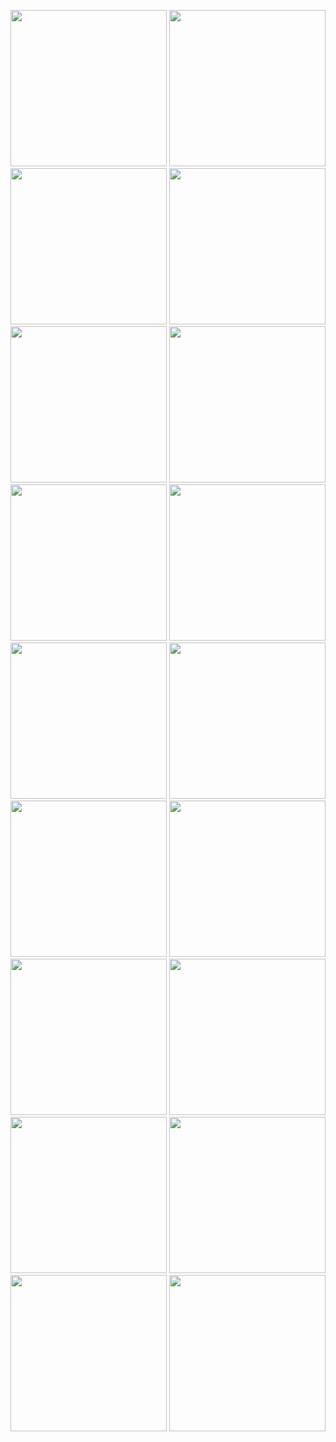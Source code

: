 <p>
  <img src="https://github.com/user-attachments/assets/e3906757-e37a-4c03-b9d8-7af30be8fc18"width="250""/>
  <img src="https://github.com/user-attachments/assets/200a35fa-7d41-42ca-a67b-fc2a288fc7ae"width="250""/>
  <img src="https://github.com/user-attachments/assets/0cc7586c-8391-4c58-bf46-48ad1d6a0adc"width="250""/>
  <img src="https://github.com/user-attachments/assets/196a49f0-1014-45a6-9485-8ac38e6ab674"width="250""/>
  <img src="https://github.com/user-attachments/assets/0bc06f73-6ca5-4c00-aab4-5a2d8c8c008c"width="250""/>
  <img src="https://github.com/user-attachments/assets/7aab57f6-7431-4356-a9e1-0dc959b78914"width="250""/>
  <img src="https://github.com/user-attachments/assets/a9117020-8713-47e0-9051-9db0c9527941"width="250""/>
  <img src="https://github.com/user-attachments/assets/339f0b0c-1401-4a9c-9981-efa87b35e902"width="250""/>
  <img src="https://github.com/user-attachments/assets/5e6ef293-31eb-4474-af9f-6e5d468d97b9"width="250""/>
  <img src="https://github.com/user-attachments/assets/88163061-c93b-4644-9337-9c89ad404adb"width="250""/>
  <img src="https://github.com/user-attachments/assets/28157255-da03-4bd1-af8d-3008a9bb0e45"width="250""/>
  <img src="https://github.com/user-attachments/assets/ce81dee9-1c25-460a-9c25-4867fc7ef9ca"width="250""/>
  <img src="https://github.com/user-attachments/assets/7de7df1b-cdd3-4bbe-91ea-ad854fb755d9"width="250""/>
  <img src="https://github.com/user-attachments/assets/8550ecfb-9a2f-406b-8585-ed9df20f7fd2"width="250""/>
  <img src="https://github.com/user-attachments/assets/5cc506d2-78dd-4b48-84c8-7c085dbad90a"width="250""/>
  <img src="https://github.com/user-attachments/assets/a92786ae-eb04-4129-8fbb-c61aa98d9a8f"width="250""/>
  <img src="https://github.com/user-attachments/assets/d9928d55-2b64-436b-a46f-aa7763876fe2"width="250""/>
  <img src="https://github.com/user-attachments/assets/913fa4c2-8472-453e-9113-b9781b258fbf"width="250""/>
</p>
